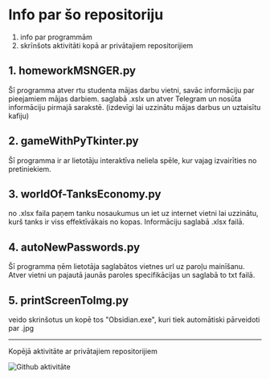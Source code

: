 # Info par šo repositoriju
1. info par programmām
2. skrīnšots aktivitāti kopā ar privātajiem repositorijiem

## 1. homeworkMSNGER.py
Šī programma atver rtu studenta mājas darbu vietni, savāc informāciju par pieejamiem mājas darbiem. saglabā .xslx un atver Telegram un nosūta informāciju pirmajā sarakstē. (izdevīgi lai uzzinātu mājas darbus un uztaisītu kafiju)
## 2. gameWithPyTkinter.py
Šī programma ir ar lietotāju interaktīva neliela spēle, kur vajag izvairīties no pretiniekiem.
## 3. worldOf-TanksEconomy.py
no .xlsx faila paņem tanku nosaukumus un iet uz internet vietni lai uzzinātu, kurš tanks ir viss effektīvākais no kopas. Informāciju saglabā .xlsx failā.
## 4. autoNewPasswords.py
Šī programma ņēm lietotāja saglabātos vietnes url uz paroļu mainīšanu. Atver vietni un pajautā jaunās paroles specifikācijas un saglabā to txt failā.
## 5. printScreenToImg.py
veido skrinšotus un kopē tos "Obsidian.exe", kuri tiek automātiski pārveidoti par .jpg

-----

Kopējā aktivitāte ar privātajiem repositorijiem

![Github aktivitāte](https://github.com/martinsvaikuls/Projekti/assets/144250487/494db8cf-c2b8-4952-8905-96f86c780b8b)
